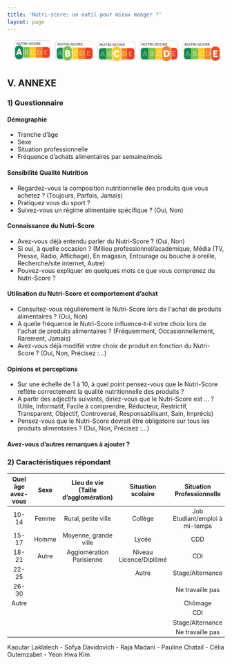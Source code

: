 ```yaml
--- 
title: 'Nutri-score: un outil pour mieux manger ?'
layout: page
--- 
```


![screenshot](declinaison-logo-nutriscore.jpg)
## V. ANNEXE
### 1) Questionnaire

#### Démographie
- Tranche d’âge
- Sexe
- Situation professionnelle 
- Fréquence d’achats alimentaires par semaine/mois

#### Sensibilité Qualité Nutrition
- Regardez-vous la composition nutritionnelle des produits que vous achetez ? (Toujours, Parfois, Jamais)
- Pratiquez vous du sport ? 
- Suivez-vous un régime alimentaire spécifique ? (Oui, Non)

#### Connaissance du Nutri-Score
- Avez-vous déjà entendu parler du Nutri-Score ? (Oui, Non)
- Si oui, à quelle occasion ? (Milieu professionnel/académique, Média (TV, Presse, Radio, Affichage), En magasin, Entourage ou bouche à oreille, Recherche/site internet, Autre)
- Pouvez-vous expliquer en quelques mots ce que vous comprenez du Nutri-Score ?

#### Utilisation du Nutri-Score et comportement d’achat
- Consultez-vous régulièrement le Nutri-Score lors de l'achat de produits alimentaires ? (Oui, Non)
- A quelle fréquence le Nutri-Score influence-t-il votre choix lors de l'achat de produits alimentaires ? (Fréquemment, Occasionnellement, Rarement, Jamais)
- Avez-vous déjà modifié votre choix de produit en fonction du Nutri-Score ? (Oui, Non, Précisez :…)

#### Opinions et perceptions
- Sur une échelle de 1 à 10, à quel point pensez-vous que le Nutri-Score reflète correctement la qualité nutritionnelle des produits ?
- A partir des adjectifs suivants, diriez-vous que le Nutri-Score est … ?
(Utile, Informatif, Facile à comprendre, Réducteur, Restrictif, Transparent, Objectif, Controversé, Responsabilisant, Sain, Imprécis)
- Pensez-vous que le Nutri-Score devrait être obligatoire sur tous les produits alimentaires ? (Oui, Non, Précisez :...)

#### Avez-vous d’autres remarques à ajouter ?

### 2) Caractéristiques répondant

| Quel âge avez-vous | Sexe  | Lieu de vie (Taille d’agglomération) | Situation scolaire         | Situation Professionnelle    | Profession du parent référent |
|:-------------------:|:-----:|:-----------------------------------:|:---------------------------:|:-----------------------------:|:-----------------------------:|
|       10-14         | Femme | Rural, petite ville                 | Collège                     | Job Etudiant/emploi à mi-temps | CSP + :                      |
|       15-17         | Homme | Moyenne, grande ville                | Lycée                       | CDD                           | CSP - :                      |
|       18-21         | Autre | Agglomération Parisienne             | Niveau Licence/Diplômé      | CDI                           |                              |
|       22-25         |       |                                     | Autre                       | Stage/Alternance              |                              |
|       26-30         |       |                                     |                             | Ne travaille pas              |                              |
|       Autre         |       |                                     |                             | Chômage                      |                              |
|                   |       |                                     |                             | CDI                         |                              |
|                   |       |                                     |                             | Stage/Alternance            |                              |
|                   |       |                                     |                             | Ne travaille pas            |                              |


Kaoutar Laklalech - Sofya Davidovich - Raja Madani - Pauline Chatail - Célia Outemzabet - Yeon Hwa Kim
